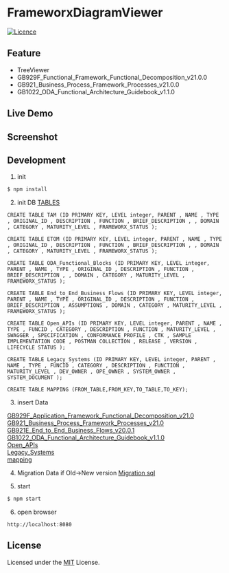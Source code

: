 # FrameworxDiagramViewer

[![Licence](https://img.shields.io/badge/License-MIT-green.svg?style=flat-square)](LICENSE) 


## Feature
* TreeViewer
 * GB929F_Functional_Framework_Functional_Decomposition_v21.0.0
 * GB921_Business_Process_Framework_Processes_v21.0.0
 * GB1022_ODA_Functional_Architecture_Guidebook_v1.1.0

## Live Demo


## Screenshot

## Development
1. init
```sh
$ npm install
```

2. init DB
[TABLES](https://docs.google.com/spreadsheets/d/1P4WQxQnO-gbPkVZ2d85T9I0dClw9Lm3rQ_cvSmyYz88/edit?usp=sharing)
```
CREATE TABLE TAM (ID PRIMARY KEY, LEVEL integer, PARENT , NAME , TYPE , ORIGINAL_ID , DESCRIPTION , FUNCTION , BRIEF_DESCRIPTION , , DOMAIN , CATEGORY , MATURITY_LEVEL , FRAMEWORX_STATUS );

CREATE TABLE ETOM (ID PRIMARY KEY, LEVEL integer, PARENT , NAME , TYPE , ORIGINAL_ID , DESCRIPTION , FUNCTION , BRIEF_DESCRIPTION , , DOMAIN , CATEGORY , MATURITY_LEVEL , FRAMEWORX_STATUS );

CREATE TABLE ODA_Functional_Blocks (ID PRIMARY KEY, LEVEL integer, PARENT , NAME , TYPE , ORIGINAL_ID , DESCRIPTION , FUNCTION , BRIEF_DESCRIPTION , , DOMAIN , CATEGORY , MATURITY_LEVEL , FRAMEWORX_STATUS );

CREATE TABLE End_to_End_Business_Flows (ID PRIMARY KEY, LEVEL integer, PARENT , NAME , TYPE , ORIGINAL_ID , DESCRIPTION , FUNCTION , BRIEF_DESCRIPTION , ASSUMPTIONS , DOMAIN , CATEGORY , MATURITY_LEVEL , FRAMEWORX_STATUS );

CREATE TABLE Open_APIs (ID PRIMARY KEY, LEVEL integer, PARENT , NAME , TYPE , FUNCID , CATEGORY , DESCRIPTION , FUNCTION , MATURITY_LEVEL , SWAGGER , SPECIFICATION , CONFORMANCE_PROFILE , CTK , SAMPLE IMPLEMENTATION CODE , POSTMAN COLLECTION , RELEASE , VERSION , LIFECYCLE STATUS );

CREATE TABLE Legacy_Systems (ID PRIMARY KEY, LEVEL integer, PARENT , NAME , TYPE , FUNCID , CATEGORY , DESCRIPTION , FUNCTION , MATURITY_LEVEL , DEV_OWNER , OPE_OWNER , SYSTEM_OWNER , SYSTEM_DOCUMENT );

CREATE TABLE MAPPING (FROM_TABLE,FROM_KEY,TO_TABLE,TO_KEY);
```

3. insert Data  

[GB929F_Application_Framework_Functional_Decomposition_v21.0](https://docs.google.com/spreadsheets/d/1cp_RM2HgvJQa1mxKcuwfQjgU51xM05jYYSMKmw8WZmc/edit?usp=sharing)  
[GB921_Business_Process_Framework_Processes_v21.0](https://docs.google.com/spreadsheets/d/1tONFHSG063GqTjbpQe-8XtLZh-zazxqr3T9b1gTPMUU/edit?usp=sharing)  
[GB921E_End_to_End_Business_Flows_v20.0.1](https://docs.google.com/spreadsheets/d/1Bf-ZWoKFnIdlczZ6U0uIjGth8E-Krb2_0gB9skkMs3w/edit?usp=sharing)  
[GB1022_ODA_Functional_Architecture_Guidebook_v1.1.0](https://docs.google.com/spreadsheets/d/1rKSNk4ptMRMJbI8rO7SDvRuTBoiLTHcD8xb-_m9UcMY/edit?usp=sharing)  
[Open_APIs](https://docs.google.com/spreadsheets/d/1rYSE8yqqOCIfLxa8LlfjQfRCbhf8LNjrjjMaQXak6Ws/edit?usp=sharing)  
[Legacy_Systems](https://docs.google.com/spreadsheets/d/1P4WQxQnO-gbPkVZ2d85T9I0dClw9Lm3rQ_cvSmyYz88/edit?usp=sharing)  
[mapping](https://docs.google.com/spreadsheets/d/1Qr4PD75e1VRMx_4Lk09ibswxMdJakM-TKNvpWBcHNtI/edit?usp=sharing)  

4. Migration Data
if Old→New version
 [Migration sql](https://docs.google.com/spreadsheets/d/1P4WQxQnO-gbPkVZ2d85T9I0dClw9Lm3rQ_cvSmyYz88/edit#gid=736809744)
 
5. start
```sh
$ npm start
```

6. open browser
```
http://localhost:8080
```

## License

Licensed under the [MIT](LICENSE) License.
